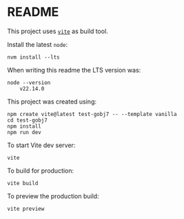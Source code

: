 # README

This project uses [`vite`](https://vite.dev/) as build tool.

Install the latest `node`:

    nvm install --lts

When writing this readme the LTS version was:

    node --version
        v22.14.0

This project was created using:

    npm create vite@latest test-gobj7 -- --template vanilla
    cd test-gobj7
    npm install
    npm run dev

To start Vite dev server:

    vite

To build for production:

    vite build

To preview the production build:

    vite preview
